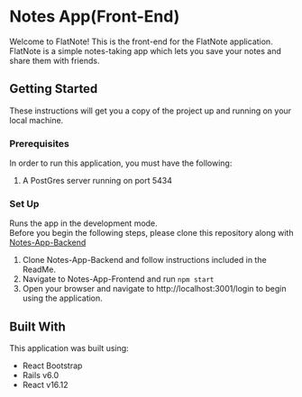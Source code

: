 # Notes App(Front-End)

Welcome to FlatNote! This is the front-end for the FlatNote application. FlatNote is a simple notes-taking app which lets you save your notes and share them with friends.

## Getting Started

These instructions will get you a copy of the project up and running on your local machine.

### Prerequisites

In order to run this application, you must have the following: 
  1. A PostGres server running on port 5434
 
### Set Up

Runs the app in the development mode.<br />
Before you begin the following steps, please clone this repository along with [Notes-App-Backend](https://github.com/Janaehall/Notes-App-Backend)
  1. Clone Notes-App-Backend and follow instructions included in the ReadMe.
  3. Navigate to Notes-App-Frontend and run ```npm start```
  4. Open your browser and navigate to http://localhost:3001/login to begin using the application.
  
  ## Built With

This application was built using:
<ul>
  <li>React Bootstrap</li>
  <li>Rails v6.0</li>
  <li>React v16.12</li>
</ul>
